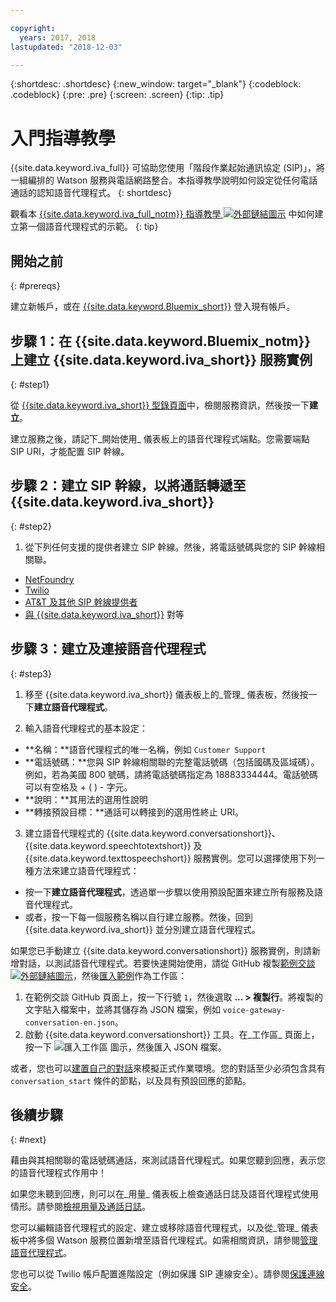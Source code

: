 ```yaml
---

copyright:
  years: 2017, 2018
lastupdated: "2018-12-03"

---
```


{:shortdesc: .shortdesc}
{:new_window: target="_blank"}
{:codeblock: .codeblock}
{:pre: .pre}
{:screen: .screen}
{:tip: .tip}

# 入門指導教學
{{site.data.keyword.iva_full}} 可協助您使用「階段作業起始通訊協定 (SIP)」，將一組編排的 Watson 服務與電話網路整合。本指導教學說明如何設定從任何電話通話的認知語音代理程式。
{: shortdesc}

觀看本 [{{site.data.keyword.iva_full_notm}} 指導教學 ![外部鏈結圖示](../../icons/launch-glyph.svg "外部鏈結圖示")](https://developer.ibm.com/tv/building-voice-enabled-cognitive-applications-with-watson/) 中如何建立第一個語音代理程式的示範。
{: tip}

## 開始之前
{: #prereqs}

建立新帳戶，或在 [{{site.data.keyword.Bluemix_short}}](https://cloud.ibm.com/) 登入現有帳戶。

## 步驟 1：在 {{site.data.keyword.Bluemix_notm}} 上建立 {{site.data.keyword.iva_short}} 服務實例
{: #step1}

從 [{{site.data.keyword.iva_short}} 型錄頁面](https://cloud.ibm.com/catalog/services/voice-agent-with-watson)中，檢閱服務資訊，然後按一下**建立**。

建立服務之後，請記下_開始使用_ 儀表板上的語音代理程式端點。您需要端點 SIP URI，才能配置 SIP 幹線。

## 步驟 2：建立 SIP 幹線，以將通話轉遞至 {{site.data.keyword.iva_short}}
{: #step2}

1. 從下列任何支援的提供者建立 SIP 幹線。然後，將電話號碼與您的 SIP 幹線相關聯。

  * [NetFoundry](connect-SIP.html#NetFoundry-setup)
  * [Twilio](connect-SIP.html#twilio-setup)
  * [AT&T 及其他 SIP 幹線提供者](connect-SIP.html#att-other)
  * [與 {{site.data.keyword.iva_short}}](connect-SIP.html#peering) 對等

## 步驟 3：建立及連接語音代理程式
{: #step3}

1. 移至 {{site.data.keyword.iva_short}} 儀表板上的_管理_ 儀表板，然後按一下**建立語音代理程式**。

2. 輸入語音代理程式的基本設定：
  * **名稱：**語音代理程式的唯一名稱，例如 `Customer Support`
  * **電話號碼：**您與 SIP 幹線相關聯的完整電話號碼（包括國碼及區域碼）。例如，若為美國 800 號碼，請將電話號碼指定為 18883334444。電話號碼可以有空格及 + ( ) - 字元。
  * **說明：**其用法的選用性說明
  * **轉接預設目標：**通話可以轉接到的選用性終止 URI。

3. 建立語音代理程式的 {{site.data.keyword.conversationshort}}、{{site.data.keyword.speechtotextshort}} 及 {{site.data.keyword.texttospeechshort}} 服務實例。您可以選擇使用下列一種方法來建立語音代理程式：
  * 按一下**建立語音代理程式**，透過單一步驟以使用預設配置來建立所有服務及語音代理程式。
  * 或者，按一下每一個服務名稱以自行建立服務。然後，回到 {{site.data.keyword.iva_short}} 並分別建立語音代理程式。

   如果您已手動建立 {{site.data.keyword.conversationshort}} 服務實例，則請新增對話，以測試語音代理程式。若要快速開始使用，請從 GitHub 複製[範例交談 ![外部鏈結圖示](../../icons/launch-glyph.svg "外部鏈結圖示")](https://github.com/WASdev/sample.voice.gateway/blob/master/conversation/voice-gateway-conversation-en.json)，然後[匯入範例](../conversation/configure-workspace.html#creating-workspaces)作為工作區：

   1. 在範例交談 GitHub 頁面上，按一下行號 `1`，然後選取 **... > 複製行**。將複製的文字貼入檔案中，並將其儲存為 JSON 檔案，例如 `voice-gateway-conversation-en.json`。
   2. 啟動 {{site.data.keyword.conversationshort}} 工具。在_工作區_ 頁面上，按一下 ![匯入工作區](../conversation/images/workspace_import.png) 圖示，然後匯入 JSON 檔案。

  或者，您也可以[建置自己的對話](../conversation/dialog-build.html)來模擬正式作業環境。您的對話至少必須包含具有 `conversation_start` 條件的節點，以及具有預設回應的節點。


## 後續步驟
{: #next}

藉由與其相關聯的電話號碼通話，來測試語音代理程式。如果您聽到回應，表示您的語音代理程式作用中！

如果您未聽到回應，則可以在_用量_ 儀表板上檢查通話日誌及語音代理程式使用情形。請參閱[檢視用量及通話日誌](logging.html)。

您可以編輯語音代理程式的設定、建立或移除語音代理程式，以及從_管理_ 儀表板中將多個 Watson 服務位置新增至語音代理程式。如需相關資訊，請參閱[管理語音代理程式](managing.html)。

您也可以從 Twilio 帳戶配置進階設定（例如保護 SIP 連線安全）。請參閱[保護連線安全](secure-trunking.html)。
